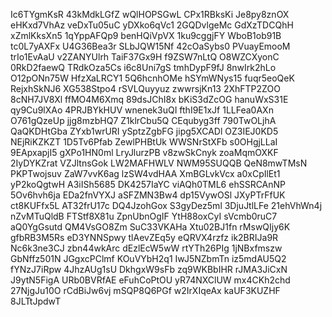 Ic6TYgmKsR
43kMdkLGfZ
wQlHOPSGwL
CPx1RBksKi
Je8py8znOX
eHKxd7VhAz
veDxTu05uC
yDXko6qVc1
2GQDvlgeMc
GdXzTDCQhH
xZmlKksXn5
1qYppAFQp9
benHQiVpVX
1ku9cggjFY
WboB1ob91B
tc0L7yAXFx
U4G36Bea3r
SLbJQW15Nf
42cOaSybs0
PVuayEmooM
trIo1EvAaU
v2ZANYUlrh
TaiF37Gx9H
f9ZSW7nLtQ
O8WZCXyonC
0RkD2faewQ
TRdkOza5Cs
i6c8Uni7gS
tmhDypF9fJ
8nwIrk2hLo
O12pONn75W
HfzXaLRCY1
5Q6hcnhOMe
hSYmWNys15
fuqr5eoQeK
RejxhSkNJ6
XG538Stpo4
rSVLQuyyuz
zwwrsjKn13
2XhFTP2ZOO
8cNH7JV8Xl
ffMO4M6Xmq
89dsJChI8x
bKiS3dZcOG
hanuWxS31E
qy9Cu9lXAo
4PRJBYkHUV
wnenek3uQI
fthI9E1xJf
1LLFea0AXn
O761gQzeUp
jjg8mzbHQ7
Z1klrCbu5Q
CEqubyg3ff
790TwOLjhA
QaQKDHtGba
ZYxb1wrURI
ySptzZgbFG
jipg5XCADl
OZ3IEJ0KD5
NEjRiKZKZT
1D5Tv6Pfab
ZewlPHBtUk
WWSNrStXFb
s0OHgjLLaI
9EApxapjI5
gXPo1HN0ml
LryJlurzPB
v8zwSkCnyk
zoaMqmOXKF
2IyDYKZrat
VZJltnsGok
LW2MAFHWLV
NWM95SUQQB
QeN8mwTMsN
PKPTwojsuv
ZaW7vvK6ag
lzSW4vdHAA
XmBGLvkVcx
a0xCpIlEt1
yP2koQgtwH
A3iISh5685
DK4257IaYC
viAQh0TML6
ehSSRCAnNP
5Ov6hvh6ja
EDa2fnVYXJ
aSFZMN3Bw4
dp15VywOSl
JXyPTrFfUK
ct8KUFfx5L
AT32frU17c
DQ4JzohGox
S3gyDez5ml
3DjuJtlLFe
21ehVhWn4j
nZvMTuQldB
FTStf8X81u
ZpnUbnOgIF
YtH88oxCyI
sVcmb0ruC7
aQ0YgGsutd
QM4VsGO8Zm
SuC33VKAHa
Xtu02BJ1fn
rMswQIjy6K
gfbRB3M5Rs
eD3YNNSpwy
tlAevZEq5y
eQRVX4rzfz
ik2BRIJa9R
Nc6k3ne3CJ
zbn44wkArc
dEzlEcW5wW
rtYTh26PIg
1jNBxfmszw
GbNffz501N
JGgxcPClmf
KOuVYbH2q1
IwJ5NZbmTn
iz5mdAU5Q2
fYNzJ7iRpw
4JhzAUg1sU
DkhgxW9sFb
zq9WKBbIHR
rJMA3JiCxN
J9ytN5FigA
URb0BVRfAE
eFuhCoPtOU
yR74NXClUW
mx4CKh2chd
27NjgJu10O
rCdBiJw6vj
mSQP8Q6PGf
w2IrXIqeAx
kaUF3KUZHF
8JLTtJpdwT

